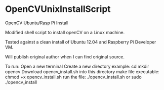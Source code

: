 OpenCVUnixInstallScript
=======================

OpenCV Ubuntu/Rasp Pi Install

Modified shell script to install openCV on a Linux machine.

Tested against a clean install of Ubuntu 12.04 and Raspberry Pi Developer VM.

Will publish original author when I can find original source.

To run:
    Open a new terminal
    Create a new directory example:
        cd
        mkdir opencv
    Download opencv_install.sh into this directory
    make file executable:
        chmod +x opencv_install.sh
    run the file:
        ./opencv_install.sh
        or
        sudo ./opencv_install
        

    
